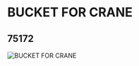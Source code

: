 # BUCKET FOR CRANE
## 75172
![BUCKET FOR CRANE](https://lc-www-live-s.legocdn.com/media/bricks/5/2/6021197.jpg)